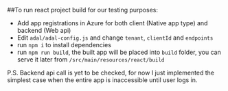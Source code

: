 ##To run react project build for our testing purposes:

* Add app registrations in Azure for both client (Native app type) and backend (Web api)
* Edit `adal/adal-config.js` and change `tenant`, `clientId` and `endpoints`
* run `npm i` to install dependencies
* run `npm run build`, the built app will be placed into `build` folder, you can serve it later from `/src/main/resources/react/build`

P.S. Backend api call is yet to be checked, for now I just implemented the simplest case when the entire app is inaccessible until user logs in. 
